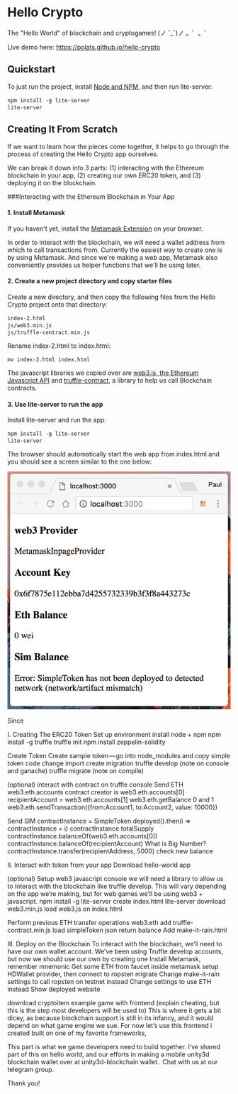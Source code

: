# Hello Crypto


The "Hello World" of blockchain and cryptogames! (ノ ˘_˘)ノ 。゜。ﾟ

Live demo here: <https://polats.github.io/hello-crypto>

## Quickstart

To just run the project, install [Node and NPM](https://nodejs.org/en/), and then run lite-server:

```
npm install -g lite-server
lite-server

```
## Creating It From Scratch
If we want to learn how the pieces come together, it helps to go through the process of creating the Hello Crypto app ourselves. 

We can break it down into 3 parts: (1) interacting with the Ethereum blockchain in your app, (2) creating our own ERC20 token, and (3) deploying it on the blockchain. 


###Interacting with the Ethereum Blockchain in Your App

#### 1. Install Metamask

If you haven't yet, install the [Metamask Extension](https://metamask.io/) on your browser. 

In order to interact with the blockchain, we will need a wallet address from which to call transactions from. Currently the easiest way to create one is by using Metamask. And since we're making a web app, Metamask also conveniently provides us helper functions that we'll be using later.

#### 2. Create a new project directory and copy starter files

Create a new directory, and then copy the following files from the Hello Crypto project onto that directory:

```
index-2.html
js/web3.min.js
js/truffle-contract.min.js
```

Rename index-2.html to index.html:

```
mv index-2.html index.html
```

The javascript libraries we copied over are [web3.js, the Ethereum Javascript API](https://github.com/ethereum/web3.js) and [truffle-contract](https://github.com/trufflesuite/truffle-contract), a library to help us call Blockchain contracts.

#### 3. Use lite-server to run the app

Install lite-server and run the app:

```
npm install -g lite-server
lite-server
```

The browser should automatically start the web app from index.html and you should see a screen similar to the one below:

![Alt text](ss/1.png?raw=true "First Run")

Since 

I. Creating The ERC20 Token
Set up environment
install node + npm
npm install -g truffle
truffle init
npm install zeppelin-solidity

Create Token
Create sample token — go into node_modules and copy simple token code
change import
create migration
truffle develop (note on console and ganache)
truffle migrate (note on compile)

(optional) interact with contract on truffle console
Send ETH
web3.eth.accounts
contract creator is web3.eth.accounts[0]
recipientAccount = web3.eth.accounts[1]
web3.eth.getBalance 0 and 1
web3.eth.sendTransaction({from:Account1, to:Account2, value: 10000})

Send SIM
contractInstance = SimpleToken.deployed().then(i => contractInstance = i)
contractInstance.totalSupply
contractInstance.balanceOf(web3.eth.accounts[0])
contractInstance.balanceOf(recipientAccount)
What is Big Number?
contractInstance.transfer(recipientAddress, 5000)
check new balance

II. Interact with token from your app
Download hello-world app


(optional) Setup web3 javascript console
we will need a library to allow us to interact with the blockchain like truffle develop. This will vary depending on the app we’re making, but for web games we’ll be using web3 + javascript.
npm install -g lite-server
create index.html
lite-server
download web3.min.js
load web3.js on index.html

Perform previous ETH transfer operations
web3.eth
add truffle-contract.min.js
load simpleToken json
return balance
Add make-it-rain.html

III. Deploy on the Blockchain
To interact with the blockchain, we’ll need to have our own wallet account. We’ve been using Truffle develop accounts, but now we should use our own by creating one
Install Metamask, remember mnemonic
Get some ETH from faucet inside metamask
setup HDWallet provider, then connect to ropsten
migrate
Change make-it-rain settings to call ropsten on testnet instead
Change settings to use ETH instead
Show deployed website



download cryptoitem example game with frontend (explain cheating, but this is the step most developers will be used to) This is where it gets a bit dicey, as because blockchain support is still in its infancy, and it would depend on what game engine we sue. For now let’s use this frontend i created built on one of my favorite frameworks,

This part is what we game developers need to build together. I’ve shared part of this on hello world, and our efforts in making a mobile unity3d blockchain wallet over at unity3d-blockchain wallet. 
Chat with us at our telegram group.


Thank you!
